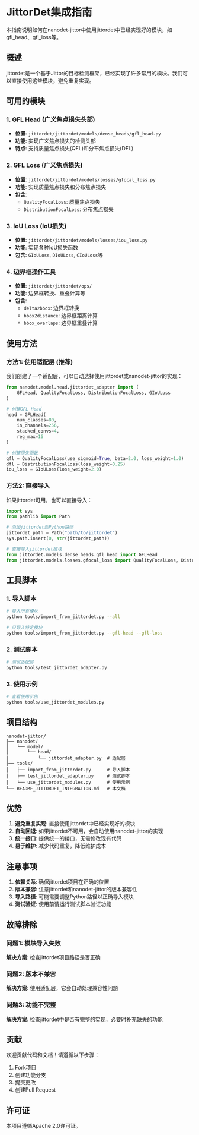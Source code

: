 # JittorDet集成指南

本指南说明如何在nanodet-jittor中使用jittordet中已经实现好的模块，如gfl_head、gfl_loss等。

## 概述

jittordet是一个基于Jittor的目标检测框架，已经实现了许多常用的模块。我们可以直接使用这些模块，避免重复实现。

## 可用的模块

### 1. GFL Head (广义焦点损失头部)
- **位置**: `jittordet/jittordet/models/dense_heads/gfl_head.py`
- **功能**: 实现广义焦点损失的检测头部
- **特点**: 支持质量焦点损失(QFL)和分布焦点损失(DFL)

### 2. GFL Loss (广义焦点损失)
- **位置**: `jittordet/jittordet/models/losses/gfocal_loss.py`
- **功能**: 实现质量焦点损失和分布焦点损失
- **包含**:
  - `QualityFocalLoss`: 质量焦点损失
  - `DistributionFocalLoss`: 分布焦点损失

### 3. IoU Loss (IoU损失)
- **位置**: `jittordet/jittordet/models/losses/iou_loss.py`
- **功能**: 实现各种IoU损失函数
- **包含**: `GIoULoss`, `DIoULoss`, `CIoULoss`等

### 4. 边界框操作工具
- **位置**: `jittordet/jittordet/ops/`
- **功能**: 边界框转换、重叠计算等
- **包含**:
  - `delta2bbox`: 边界框转换
  - `bbox2distance`: 边界框距离计算
  - `bbox_overlaps`: 边界框重叠计算

## 使用方法

### 方法1: 使用适配层 (推荐)

我们创建了一个适配层，可以自动选择使用jittordet或nanodet-jittor的实现：

```python
from nanodet.model.head.jittordet_adapter import (
    GFLHead, QualityFocalLoss, DistributionFocalLoss, GIoULoss
)

# 创建GFL Head
head = GFLHead(
    num_classes=80,
    in_channels=256,
    stacked_convs=4,
    reg_max=16
)

# 创建损失函数
qfl = QualityFocalLoss(use_sigmoid=True, beta=2.0, loss_weight=1.0)
dfl = DistributionFocalLoss(loss_weight=0.25)
iou_loss = GIoULoss(loss_weight=2.0)
```

### 方法2: 直接导入

如果jittordet可用，也可以直接导入：

```python
import sys
from pathlib import Path

# 添加jittordet到Python路径
jittordet_path = Path("path/to/jittordet")
sys.path.insert(0, str(jittordet_path))

# 直接导入jittordet模块
from jittordet.models.dense_heads.gfl_head import GFLHead
from jittordet.models.losses.gfocal_loss import QualityFocalLoss, DistributionFocalLoss
```

## 工具脚本

### 1. 导入脚本
```bash
# 导入所有模块
python tools/import_from_jittordet.py --all

# 只导入特定模块
python tools/import_from_jittordet.py --gfl-head --gfl-loss
```

### 2. 测试脚本
```bash
# 测试适配层
python tools/test_jittordet_adapter.py
```

### 3. 使用示例
```bash
# 查看使用示例
python tools/use_jittordet_modules.py
```

## 项目结构

```
nanodet-jittor/
├── nanodet/
│   └── model/
│       └── head/
│           └── jittordet_adapter.py  # 适配层
├── tools/
│   ├── import_from_jittordet.py      # 导入脚本
│   ├── test_jittordet_adapter.py     # 测试脚本
│   └── use_jittordet_modules.py      # 使用示例
└── README_JITTORDET_INTEGRATION.md   # 本文档
```

## 优势

1. **避免重复实现**: 直接使用jittordet中已经实现好的模块
2. **自动回退**: 如果jittordet不可用，会自动使用nanodet-jittor的实现
3. **统一接口**: 提供统一的接口，无需修改现有代码
4. **易于维护**: 减少代码重复，降低维护成本

## 注意事项

1. **依赖关系**: 确保jittordet项目在正确的位置
2. **版本兼容**: 注意jittordet和nanodet-jittor的版本兼容性
3. **导入路径**: 可能需要调整Python路径以正确导入模块
4. **测试验证**: 使用前请运行测试脚本验证功能

## 故障排除

### 问题1: 模块导入失败
**解决方案**: 检查jittordet项目路径是否正确

### 问题2: 版本不兼容
**解决方案**: 使用适配层，它会自动处理兼容性问题

### 问题3: 功能不完整
**解决方案**: 检查jittordet中是否有完整的实现，必要时补充缺失的功能

## 贡献

欢迎贡献代码和文档！请遵循以下步骤：

1. Fork项目
2. 创建功能分支
3. 提交更改
4. 创建Pull Request

## 许可证

本项目遵循Apache 2.0许可证。 